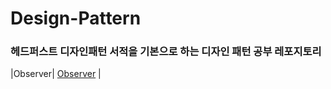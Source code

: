 # Design-Pattern
### 헤드퍼스트 디자인패턴 서적을 기본으로 하는 디자인 패턴 공부 레포지토리
|Observer| [Observer](https://github.com/jinjoo-lab/Design-Pattern/blob/master/src/Observer/Observer.md) |
